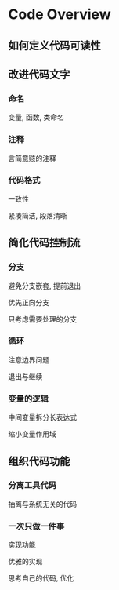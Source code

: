# Code Overview

## 如何定义代码可读性

## 改进代码文字

### 命名

变量, 函数, 类命名

### 注释

言简意赅的注释

### 代码格式

一致性

紧凑简洁, 段落清晰

## 简化代码控制流

### 分支

避免分支嵌套, 提前退出

优先正向分支 

只考虑需要处理的分支

### 循环

注意边界问题

退出与继续

### 变量的逻辑

中间变量拆分长表达式

缩小变量作用域

## 组织代码功能

### 分离工具代码

抽离与系统无关的代码

### 一次只做一件事


实现功能

优雅的实现

思考自己的代码, 优化

